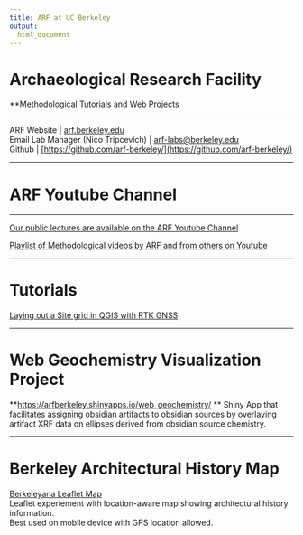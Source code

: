 ```yaml
---
title: ARF at UC Berkeley
output: 
  html_document
---
```

# Archaeological Research Facility
**Methodological Tutorials and Web Projects
******** 

ARF Website | [arf.berkeley.edu](https://arf.berkeley.edu)
<br>
Email Lab Manager (Nico Tripcevich) | [arf-labs@berkeley.edu](mailto:arf-labs@berkeley.edu)
<br>
Github | [https://github.com/arf-berkeley/](https://github.com/arf-berkeley/)

********

# ARF Youtube Channel

********

[Our public lectures are available on the ARF Youtube Channel](https://www.youtube.com/channel/UCjIl9-fDpFHuK3hLmegSs_Q/videos)


[Playlist of Methodological videos by ARF and from others on Youtube](https://www.youtube.com/watch?v=cksjftNr7Pg&list=PL8FR0R2Rs1D795sMH1O0rGor5rlfYIgN7)

********

# Tutorials
[Laying out a Site grid in QGIS with RTK GNSS](https://arf-berkeley.github.io/sitegrid-qgis)

********

# Web Geochemistry Visualization Project

**https://arfberkeley.shinyapps.io/web_geochemistry/ **
Shiny App that facilitates assigning obsidian artifacts to obsidian sources by overlaying artifact XRF data on ellipses derived from obsidian source chemistry.

********

# Berkeley Architectural History Map
[Berkeleyana Leaflet Map](https://arf-berkeley.github.io/berkeleyana/) <br />
Leaflet experiement with location-aware map showing architectural history information.<br />
Best used on mobile device with GPS location allowed.


